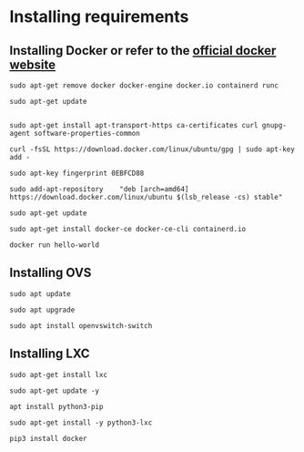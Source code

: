 # Installing requirements

## Installing Docker or refer to the [official docker website]( https://docs.docker.com/engine/install/ubuntu/)
```
sudo apt-get remove docker docker-engine docker.io containerd runc
```

```
sudo apt-get update
```
```

sudo apt-get install apt-transport-https ca-certificates curl gnupg-agent software-properties-common
```

```
curl -fsSL https://download.docker.com/linux/ubuntu/gpg | sudo apt-key add -
```

```
sudo apt-key fingerprint 0EBFCD88
```

```
sudo add-apt-repository    "deb [arch=amd64] https://download.docker.com/linux/ubuntu $(lsb_release -cs) stable"
```

```
sudo apt-get update
```

```
sudo apt-get install docker-ce docker-ce-cli containerd.io
```

```
docker run hello-world
```

## Installing OVS
```
sudo apt update
```

```
sudo apt upgrade
```

```
sudo apt install openvswitch-switch
```

## Installing LXC
```
sudo apt-get install lxc
```

```
sudo apt-get update -y
```

```
apt install python3-pip
```

```
sudo apt-get install -y python3-lxc
```

```
pip3 install docker
```